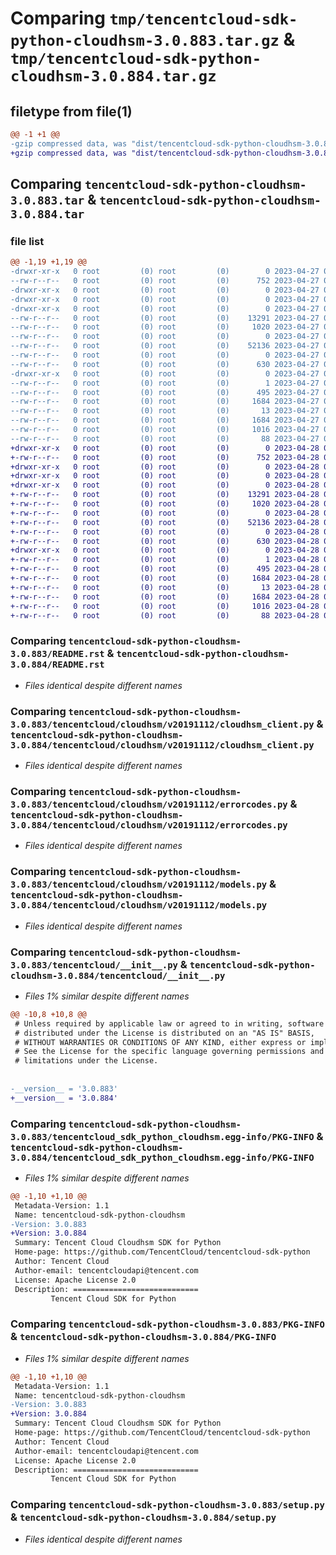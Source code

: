 # Comparing `tmp/tencentcloud-sdk-python-cloudhsm-3.0.883.tar.gz` & `tmp/tencentcloud-sdk-python-cloudhsm-3.0.884.tar.gz`

## filetype from file(1)

```diff
@@ -1 +1 @@
-gzip compressed data, was "dist/tencentcloud-sdk-python-cloudhsm-3.0.883.tar", last modified: Thu Apr 27 00:22:21 2023, max compression
+gzip compressed data, was "dist/tencentcloud-sdk-python-cloudhsm-3.0.884.tar", last modified: Fri Apr 28 02:09:19 2023, max compression
```

## Comparing `tencentcloud-sdk-python-cloudhsm-3.0.883.tar` & `tencentcloud-sdk-python-cloudhsm-3.0.884.tar`

### file list

```diff
@@ -1,19 +1,19 @@
-drwxr-xr-x   0 root         (0) root         (0)        0 2023-04-27 00:22:21.000000 tencentcloud-sdk-python-cloudhsm-3.0.883/
--rw-r--r--   0 root         (0) root         (0)      752 2023-04-27 00:22:21.000000 tencentcloud-sdk-python-cloudhsm-3.0.883/README.rst
-drwxr-xr-x   0 root         (0) root         (0)        0 2023-04-27 00:22:21.000000 tencentcloud-sdk-python-cloudhsm-3.0.883/tencentcloud/
-drwxr-xr-x   0 root         (0) root         (0)        0 2023-04-27 00:22:21.000000 tencentcloud-sdk-python-cloudhsm-3.0.883/tencentcloud/cloudhsm/
-drwxr-xr-x   0 root         (0) root         (0)        0 2023-04-27 00:22:21.000000 tencentcloud-sdk-python-cloudhsm-3.0.883/tencentcloud/cloudhsm/v20191112/
--rw-r--r--   0 root         (0) root         (0)    13291 2023-04-27 00:22:21.000000 tencentcloud-sdk-python-cloudhsm-3.0.883/tencentcloud/cloudhsm/v20191112/cloudhsm_client.py
--rw-r--r--   0 root         (0) root         (0)     1020 2023-04-27 00:22:21.000000 tencentcloud-sdk-python-cloudhsm-3.0.883/tencentcloud/cloudhsm/v20191112/errorcodes.py
--rw-r--r--   0 root         (0) root         (0)        0 2023-04-27 00:22:21.000000 tencentcloud-sdk-python-cloudhsm-3.0.883/tencentcloud/cloudhsm/v20191112/__init__.py
--rw-r--r--   0 root         (0) root         (0)    52136 2023-04-27 00:22:21.000000 tencentcloud-sdk-python-cloudhsm-3.0.883/tencentcloud/cloudhsm/v20191112/models.py
--rw-r--r--   0 root         (0) root         (0)        0 2023-04-27 00:22:21.000000 tencentcloud-sdk-python-cloudhsm-3.0.883/tencentcloud/cloudhsm/__init__.py
--rw-r--r--   0 root         (0) root         (0)      630 2023-04-27 00:22:21.000000 tencentcloud-sdk-python-cloudhsm-3.0.883/tencentcloud/__init__.py
-drwxr-xr-x   0 root         (0) root         (0)        0 2023-04-27 00:22:21.000000 tencentcloud-sdk-python-cloudhsm-3.0.883/tencentcloud_sdk_python_cloudhsm.egg-info/
--rw-r--r--   0 root         (0) root         (0)        1 2023-04-27 00:22:21.000000 tencentcloud-sdk-python-cloudhsm-3.0.883/tencentcloud_sdk_python_cloudhsm.egg-info/dependency_links.txt
--rw-r--r--   0 root         (0) root         (0)      495 2023-04-27 00:22:21.000000 tencentcloud-sdk-python-cloudhsm-3.0.883/tencentcloud_sdk_python_cloudhsm.egg-info/SOURCES.txt
--rw-r--r--   0 root         (0) root         (0)     1684 2023-04-27 00:22:21.000000 tencentcloud-sdk-python-cloudhsm-3.0.883/tencentcloud_sdk_python_cloudhsm.egg-info/PKG-INFO
--rw-r--r--   0 root         (0) root         (0)       13 2023-04-27 00:22:21.000000 tencentcloud-sdk-python-cloudhsm-3.0.883/tencentcloud_sdk_python_cloudhsm.egg-info/top_level.txt
--rw-r--r--   0 root         (0) root         (0)     1684 2023-04-27 00:22:21.000000 tencentcloud-sdk-python-cloudhsm-3.0.883/PKG-INFO
--rw-r--r--   0 root         (0) root         (0)     1016 2023-04-27 00:22:21.000000 tencentcloud-sdk-python-cloudhsm-3.0.883/setup.py
--rw-r--r--   0 root         (0) root         (0)       88 2023-04-27 00:22:21.000000 tencentcloud-sdk-python-cloudhsm-3.0.883/setup.cfg
+drwxr-xr-x   0 root         (0) root         (0)        0 2023-04-28 02:09:19.000000 tencentcloud-sdk-python-cloudhsm-3.0.884/
+-rw-r--r--   0 root         (0) root         (0)      752 2023-04-28 02:09:19.000000 tencentcloud-sdk-python-cloudhsm-3.0.884/README.rst
+drwxr-xr-x   0 root         (0) root         (0)        0 2023-04-28 02:09:19.000000 tencentcloud-sdk-python-cloudhsm-3.0.884/tencentcloud/
+drwxr-xr-x   0 root         (0) root         (0)        0 2023-04-28 02:09:19.000000 tencentcloud-sdk-python-cloudhsm-3.0.884/tencentcloud/cloudhsm/
+drwxr-xr-x   0 root         (0) root         (0)        0 2023-04-28 02:09:19.000000 tencentcloud-sdk-python-cloudhsm-3.0.884/tencentcloud/cloudhsm/v20191112/
+-rw-r--r--   0 root         (0) root         (0)    13291 2023-04-28 02:09:19.000000 tencentcloud-sdk-python-cloudhsm-3.0.884/tencentcloud/cloudhsm/v20191112/cloudhsm_client.py
+-rw-r--r--   0 root         (0) root         (0)     1020 2023-04-28 02:09:19.000000 tencentcloud-sdk-python-cloudhsm-3.0.884/tencentcloud/cloudhsm/v20191112/errorcodes.py
+-rw-r--r--   0 root         (0) root         (0)        0 2023-04-28 02:09:19.000000 tencentcloud-sdk-python-cloudhsm-3.0.884/tencentcloud/cloudhsm/v20191112/__init__.py
+-rw-r--r--   0 root         (0) root         (0)    52136 2023-04-28 02:09:19.000000 tencentcloud-sdk-python-cloudhsm-3.0.884/tencentcloud/cloudhsm/v20191112/models.py
+-rw-r--r--   0 root         (0) root         (0)        0 2023-04-28 02:09:19.000000 tencentcloud-sdk-python-cloudhsm-3.0.884/tencentcloud/cloudhsm/__init__.py
+-rw-r--r--   0 root         (0) root         (0)      630 2023-04-28 02:09:19.000000 tencentcloud-sdk-python-cloudhsm-3.0.884/tencentcloud/__init__.py
+drwxr-xr-x   0 root         (0) root         (0)        0 2023-04-28 02:09:19.000000 tencentcloud-sdk-python-cloudhsm-3.0.884/tencentcloud_sdk_python_cloudhsm.egg-info/
+-rw-r--r--   0 root         (0) root         (0)        1 2023-04-28 02:09:19.000000 tencentcloud-sdk-python-cloudhsm-3.0.884/tencentcloud_sdk_python_cloudhsm.egg-info/dependency_links.txt
+-rw-r--r--   0 root         (0) root         (0)      495 2023-04-28 02:09:19.000000 tencentcloud-sdk-python-cloudhsm-3.0.884/tencentcloud_sdk_python_cloudhsm.egg-info/SOURCES.txt
+-rw-r--r--   0 root         (0) root         (0)     1684 2023-04-28 02:09:19.000000 tencentcloud-sdk-python-cloudhsm-3.0.884/tencentcloud_sdk_python_cloudhsm.egg-info/PKG-INFO
+-rw-r--r--   0 root         (0) root         (0)       13 2023-04-28 02:09:19.000000 tencentcloud-sdk-python-cloudhsm-3.0.884/tencentcloud_sdk_python_cloudhsm.egg-info/top_level.txt
+-rw-r--r--   0 root         (0) root         (0)     1684 2023-04-28 02:09:19.000000 tencentcloud-sdk-python-cloudhsm-3.0.884/PKG-INFO
+-rw-r--r--   0 root         (0) root         (0)     1016 2023-04-28 02:09:19.000000 tencentcloud-sdk-python-cloudhsm-3.0.884/setup.py
+-rw-r--r--   0 root         (0) root         (0)       88 2023-04-28 02:09:19.000000 tencentcloud-sdk-python-cloudhsm-3.0.884/setup.cfg
```

### Comparing `tencentcloud-sdk-python-cloudhsm-3.0.883/README.rst` & `tencentcloud-sdk-python-cloudhsm-3.0.884/README.rst`

 * *Files identical despite different names*

### Comparing `tencentcloud-sdk-python-cloudhsm-3.0.883/tencentcloud/cloudhsm/v20191112/cloudhsm_client.py` & `tencentcloud-sdk-python-cloudhsm-3.0.884/tencentcloud/cloudhsm/v20191112/cloudhsm_client.py`

 * *Files identical despite different names*

### Comparing `tencentcloud-sdk-python-cloudhsm-3.0.883/tencentcloud/cloudhsm/v20191112/errorcodes.py` & `tencentcloud-sdk-python-cloudhsm-3.0.884/tencentcloud/cloudhsm/v20191112/errorcodes.py`

 * *Files identical despite different names*

### Comparing `tencentcloud-sdk-python-cloudhsm-3.0.883/tencentcloud/cloudhsm/v20191112/models.py` & `tencentcloud-sdk-python-cloudhsm-3.0.884/tencentcloud/cloudhsm/v20191112/models.py`

 * *Files identical despite different names*

### Comparing `tencentcloud-sdk-python-cloudhsm-3.0.883/tencentcloud/__init__.py` & `tencentcloud-sdk-python-cloudhsm-3.0.884/tencentcloud/__init__.py`

 * *Files 1% similar despite different names*

```diff
@@ -10,8 +10,8 @@
 # Unless required by applicable law or agreed to in writing, software
 # distributed under the License is distributed on an "AS IS" BASIS,
 # WITHOUT WARRANTIES OR CONDITIONS OF ANY KIND, either express or implied.
 # See the License for the specific language governing permissions and
 # limitations under the License.
 
 
-__version__ = '3.0.883'
+__version__ = '3.0.884'
```

### Comparing `tencentcloud-sdk-python-cloudhsm-3.0.883/tencentcloud_sdk_python_cloudhsm.egg-info/PKG-INFO` & `tencentcloud-sdk-python-cloudhsm-3.0.884/tencentcloud_sdk_python_cloudhsm.egg-info/PKG-INFO`

 * *Files 1% similar despite different names*

```diff
@@ -1,10 +1,10 @@
 Metadata-Version: 1.1
 Name: tencentcloud-sdk-python-cloudhsm
-Version: 3.0.883
+Version: 3.0.884
 Summary: Tencent Cloud Cloudhsm SDK for Python
 Home-page: https://github.com/TencentCloud/tencentcloud-sdk-python
 Author: Tencent Cloud
 Author-email: tencentcloudapi@tencent.com
 License: Apache License 2.0
 Description: ============================
         Tencent Cloud SDK for Python
```

### Comparing `tencentcloud-sdk-python-cloudhsm-3.0.883/PKG-INFO` & `tencentcloud-sdk-python-cloudhsm-3.0.884/PKG-INFO`

 * *Files 1% similar despite different names*

```diff
@@ -1,10 +1,10 @@
 Metadata-Version: 1.1
 Name: tencentcloud-sdk-python-cloudhsm
-Version: 3.0.883
+Version: 3.0.884
 Summary: Tencent Cloud Cloudhsm SDK for Python
 Home-page: https://github.com/TencentCloud/tencentcloud-sdk-python
 Author: Tencent Cloud
 Author-email: tencentcloudapi@tencent.com
 License: Apache License 2.0
 Description: ============================
         Tencent Cloud SDK for Python
```

### Comparing `tencentcloud-sdk-python-cloudhsm-3.0.883/setup.py` & `tencentcloud-sdk-python-cloudhsm-3.0.884/setup.py`

 * *Files identical despite different names*

